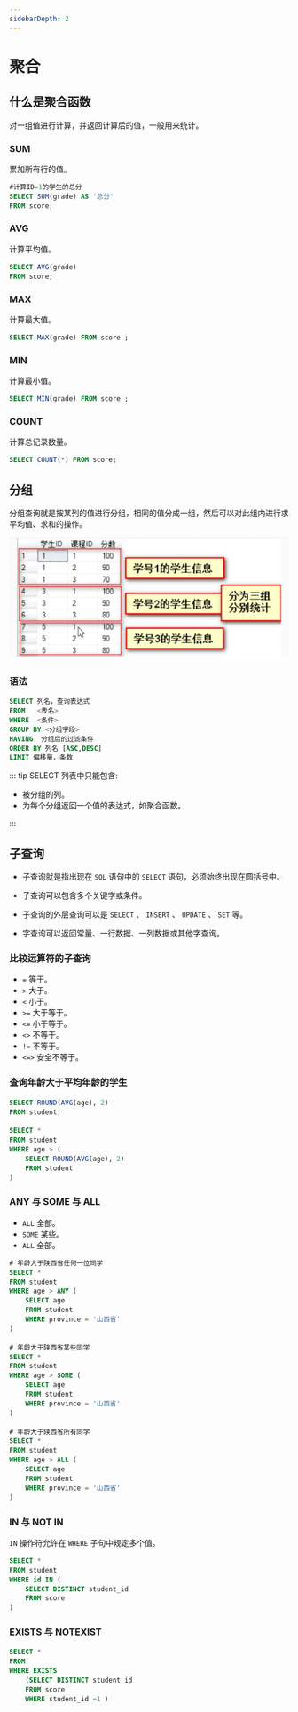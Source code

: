 ```yaml
---
sidebarDepth: 2
---
```


# 聚合

## 什么是聚合函数

对一组值进行计算，并返回计算后的值，一般用来统计。

### SUM

累加所有行的值。

``` sql
#计算ID=1的学生的总分
SELECT SUM(grade) AS '总分'
FROM score;
```

### AVG

计算平均值。

``` sql
SELECT AVG(grade)
FROM score;
```

### MAX

计算最大值。

``` sql
SELECT MAX(grade) FROM score ;
```

### MIN

计算最小值。

``` sql
SELECT MIN(grade) FROM score ;
```

### COUNT

计算总记录数量。

``` sql
SELECT COUNT(*) FROM score;
```

## 分组

分组查询就是按某列的值进行分组，相同的值分成一组，然后可以对此组内进行求平均值、求和的操作。

![sql](../images/sql-group.png)

### 语法

``` sql
SELECT 列名，查询表达式
FROM   <表名>
WHERE  <条件>
GROUP BY <分组字段>
HAVING  分组后的过滤条件
ORDER BY 列名 [ASC,DESC]
LIMIT 偏移量，条数
```

::: tip
SELECT 列表中只能包含:

* 被分组的列。
* 为每个分组返回一个值的表达式，如聚合函数。

:::

## 子查询

* 子查询就是指出现在 `SQL` 语句中的 `SELECT` 语句，必须始终出现在圆括号中。

* 子查询可以包含多个关键字或条件。

* 子查询的外层查询可以是 `SELECT` 、 `INSERT` 、 `UPDATE` 、 `SET` 等。

* 字查询可以返回常量、一行数据、一列数据或其他字查询。

### 比较运算符的子查询

* `=` 等于。
* `>` 大于。
* `<` 小于。
* `>=` 大于等于。
* `<=` 小于等于。
* `<>` 不等于。
* `!=` 不等于。
* `<=>` 安全不等于。

### 查询年龄大于平均年龄的学生

``` sql
SELECT ROUND(AVG(age), 2)
FROM student;

SELECT *
FROM student
WHERE age > (
	SELECT ROUND(AVG(age), 2)
	FROM student
)
```

### ANY 与 SOME 与 ALL

* `ALL` 全部。
* `SOME` 某些。
* `ALL` 全部。

``` sql
# 年龄大于陕西省任何一位同学
SELECT *
FROM student
WHERE age > ANY (
	SELECT age
	FROM student
	WHERE province = '山西省'
)

# 年龄大于陕西省某些同学
SELECT *
FROM student
WHERE age > SOME (
	SELECT age
	FROM student
	WHERE province = '山西省'
)

# 年龄大于陕西省所有同学
SELECT *
FROM student
WHERE age > ALL (
	SELECT age
	FROM student
	WHERE province = '山西省'
)

```

### IN 与 NOT IN

`IN` 操作符允许在 `WHERE` 子句中规定多个值。

``` sql
SELECT *
FROM student
WHERE id IN (
	SELECT DISTINCT student_id
	FROM score
)
```

### EXISTS 与 NOTEXIST

``` sql
SELECT *
FROM
WHERE EXISTS 
    (SELECT DISTINCT student_id
    FROM score
    WHERE student_id =1 )
```
